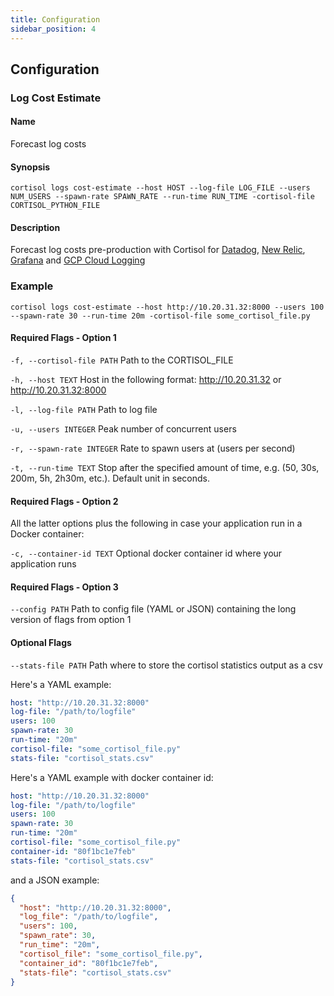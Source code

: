 ```yaml
---
title: Configuration
sidebar_position: 4
---
```


## Configuration

### Log Cost Estimate

#### Name

Forecast log costs

#### Synopsis

    cortisol logs cost-estimate --host HOST --log-file LOG_FILE --users NUM_USERS --spawn-rate SPAWN_RATE --run-time RUN_TIME -cortisol-file CORTISOL_PYTHON_FILE

#### Description

Forecast log costs pre-production with Cortisol for [Datadog](https://www.datadoghq.com/), [New Relic](https://newrelic.com/), [Grafana](https://grafana.com/) and [GCP Cloud Logging](https://cloud.google.com/logging)

### Example

    cortisol logs cost-estimate --host http://10.20.31.32:8000 --users 100 --spawn-rate 30 --run-time 20m -cortisol-file some_cortisol_file.py

#### Required Flags - Option 1

`-f, --cortisol-file PATH`      Path to the CORTISOL_FILE

`-h, --host TEXT`               Host in the following format: http://10.20.31.32 or http://10.20.31.32:8000

`-l, --log-file PATH`           Path to log file

`-u, --users INTEGER`           Peak number of concurrent users

`-r, --spawn-rate INTEGER`      Rate to spawn users at (users per second)

`-t, --run-time TEXT`           Stop after the specified amount of time, e.g. (50, 30s, 200m, 5h, 2h30m, etc.). Default unit in seconds.

#### Required Flags - Option 2

All the latter options plus the following in case your application run in a Docker container:

`-c, --container-id TEXT`      Optional docker container id where your application runs

#### Required Flags - Option 3

`--config PATH`                 Path to config file (YAML or JSON) containing the long version of flags from option 1

#### Optional Flags

`--stats-file PATH`             Path where to store the cortisol statistics output as a csv

Here's a YAML example:

```YAML
host: "http://10.20.31.32:8000"
log-file: "/path/to/logfile"
users: 100
spawn-rate: 30
run-time: "20m"
cortisol-file: "some_cortisol_file.py"
stats-file: "cortisol_stats.csv"
```

Here's a YAML example with docker container id:

```YAML
host: "http://10.20.31.32:8000"
log-file: "/path/to/logfile"
users: 100
spawn-rate: 30
run-time: "20m"
cortisol-file: "some_cortisol_file.py"
container-id: "80f1bc1e7feb"
stats-file: "cortisol_stats.csv"
```

and a JSON example:

```JSON
{
  "host": "http://10.20.31.32:8000",
  "log_file": "/path/to/logfile",
  "users": 100,
  "spawn_rate": 30,
  "run_time": "20m",
  "cortisol_file": "some_cortisol_file.py",
  "container_id": "80f1bc1e7feb",
  "stats-file": "cortisol_stats.csv"
}
```
